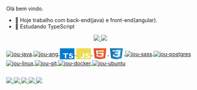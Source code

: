 Olá bem vindo. 

- 🔭 Hoje trabalho com back-end(java) e front-end(angular).
- 🌱 Estudando TypeScript


<div align="center">
  <a href="https://github.com/joulucas">
  <img height="180em" src="https://github-readme-stats.vercel.app/api?username=joulucas&show_icons=true&theme=dark&include_all_commits=true&count_private=true"/>
  <img height="180em" src="https://github-readme-stats.vercel.app/api/top-langs/?username=joulucas&layout=compact&langs_count=7&theme=dark"/>
</div>

<div style="display: inline_block"><br>
  <img align="center" alt="jou-java" height="30" width="40" src="https://cdn.jsdelivr.net/gh/devicons/devicon/icons/java/java-original-wordmark.svg" />
  <img align="center" alt="jou-ang" height="30" width="40" src="https://cdn.jsdelivr.net/gh/devicons/devicon/icons/angularjs/angularjs-original.svg" />

   <img align="center" alt="jou-Ts" height="30" width="40" src="https://raw.githubusercontent.com/devicons/devicon/master/icons/typescript/typescript-plain.svg">
  <img align="center" alt="jou-Js" height="30" width="40" src="https://raw.githubusercontent.com/devicons/devicon/master/icons/javascript/javascript-plain.svg">
 
  <img align="center" alt="jou-HTML" height="30" width="40" src="https://raw.githubusercontent.com/devicons/devicon/master/icons/html5/html5-original.svg">
  <img align="center" alt="jou-CSS" height="30" width="40" src="https://raw.githubusercontent.com/devicons/devicon/master/icons/css3/css3-original.svg">
  
  <img align="center" alt="jou-sass" height="30" width="40" src="https://cdn.jsdelivr.net/gh/devicons/devicon/icons/sass/sass-original.svg" />
  <img align="center" alt="jou-postgres" height="30" width="40" src="https://cdn.jsdelivr.net/gh/devicons/devicon/icons/postgresql/postgresql-original.svg" />
  <img align="center" alt="jou-linux" height="30" width="40" src="https://cdn.jsdelivr.net/gh/devicons/devicon/icons/linux/linux-original.svg" />
  <img align="center" alt="jou-git" height="30" width="40" src="https://cdn.jsdelivr.net/gh/devicons/devicon/icons/gitlab/gitlab-original.svg" />
  <img align="center" alt="jou-docker" height="30" width="40" src="https://cdn.jsdelivr.net/gh/devicons/devicon/icons/docker/docker-original.svg" />
  <img align="center" alt="jou-ubuntu" height="30" width="40" src="https://cdn.jsdelivr.net/gh/devicons/devicon/icons/ubuntu/ubuntu-plain.svg" />

</div>
  
 ##
  <div> 
 
  <a href="https://instagram.com/joulucas" target="_blank">
    <img src="https://img.shields.io/badge/-Instagram-%23E4405F?style=for-the-badge&logo=instagram&logoColor=white" target="_blank">
  </a>

  <a href="https://www.facebook.com/joubert.lucas" target="_blank">
    <img src="https://img.shields.io/badge/Facebook-1877F2?style=for-the-badge&logo=facebook&logoColor=white" target="_blank">
    </a>
    
 <a href="https://twitter.com/joubert_lgs" target="_blank">
   <img src="https://img.shields.io/badge/Twitter-1DA1F2?style=for-the-badge&logo=twitter&logoColor=white" target="_blank">
    </a>

 <a href = "mailto:joulucas@gmail.com">
   <img src="https://img.shields.io/badge/-Gmail-%23333?style=for-the-badge&logo=gmail&logoColor=white" target="_blank">
   </a>
    
  
 <a href="https://open.spotify.com/user/22keloepab3js3st2zpclolqq" target="_blank">
   <img src="https://img.shields.io/badge/Spotify-1ED760?&style=for-the-badge&logo=spotify&logoColor=white" target="_blank">
  </a> 
    
 </div>
